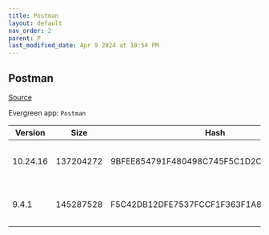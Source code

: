 ```yaml
---
title: Postman
layout: default
nav_order: 2
parent: P
last_modified_date: Apr 9 2024 at 10:54 PM
---
```


## Postman

[Source](https://www.getpostman.com/)

Evergreen app: `Postman`

| Version  | Size      | Hash                                     | Date       | Architecture | Filename                         | URI                                                                                                                |
| -------- | --------- | ---------------------------------------- | ---------- | ------------ | -------------------------------- | ------------------------------------------------------------------------------------------------------------------ |
| 10.24.16 | 137204272 | 9BFEE854791F480498C745F5C1D2C791A2118C93 | 4/4/2024   | x64          | Postman-win64-10.24.16-Setup.exe | [https://dl.pstmn.io/download/version/10.24.16/windows64](https://dl.pstmn.io/download/version/10.24.16/windows64) |
| 9.4.1    | 145287528 | F5C42DB12DFE7537FCCF1F363F1A883797F8C466 | 12/10/2021 | x86          | Postman-win32-9.4.1-Setup.exe    | [https://dl.pstmn.io/download/version/9.4.1/windows32](https://dl.pstmn.io/download/version/9.4.1/windows32)       |
